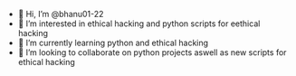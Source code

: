 - 👋 Hi, I’m @bhanu01-22
- 👀 I’m interested in ethical hacking and python scripts for eethical hacking
- 🌱 I’m currently learning python and ethical hacking
- 💞️ I’m looking to collaborate on python projects aswell as new scripts for ethical hacking 


